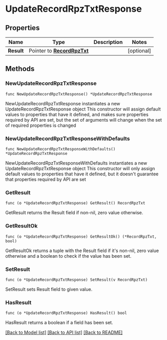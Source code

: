 # UpdateRecordRpzTxtResponse

## Properties

Name | Type | Description | Notes
------------ | ------------- | ------------- | -------------
**Result** | Pointer to [**RecordRpzTxt**](RecordRpzTxt.md) |  | [optional] 

## Methods

### NewUpdateRecordRpzTxtResponse

`func NewUpdateRecordRpzTxtResponse() *UpdateRecordRpzTxtResponse`

NewUpdateRecordRpzTxtResponse instantiates a new UpdateRecordRpzTxtResponse object
This constructor will assign default values to properties that have it defined,
and makes sure properties required by API are set, but the set of arguments
will change when the set of required properties is changed

### NewUpdateRecordRpzTxtResponseWithDefaults

`func NewUpdateRecordRpzTxtResponseWithDefaults() *UpdateRecordRpzTxtResponse`

NewUpdateRecordRpzTxtResponseWithDefaults instantiates a new UpdateRecordRpzTxtResponse object
This constructor will only assign default values to properties that have it defined,
but it doesn't guarantee that properties required by API are set

### GetResult

`func (o *UpdateRecordRpzTxtResponse) GetResult() RecordRpzTxt`

GetResult returns the Result field if non-nil, zero value otherwise.

### GetResultOk

`func (o *UpdateRecordRpzTxtResponse) GetResultOk() (*RecordRpzTxt, bool)`

GetResultOk returns a tuple with the Result field if it's non-nil, zero value otherwise
and a boolean to check if the value has been set.

### SetResult

`func (o *UpdateRecordRpzTxtResponse) SetResult(v RecordRpzTxt)`

SetResult sets Result field to given value.

### HasResult

`func (o *UpdateRecordRpzTxtResponse) HasResult() bool`

HasResult returns a boolean if a field has been set.


[[Back to Model list]](../README.md#documentation-for-models) [[Back to API list]](../README.md#documentation-for-api-endpoints) [[Back to README]](../README.md)


